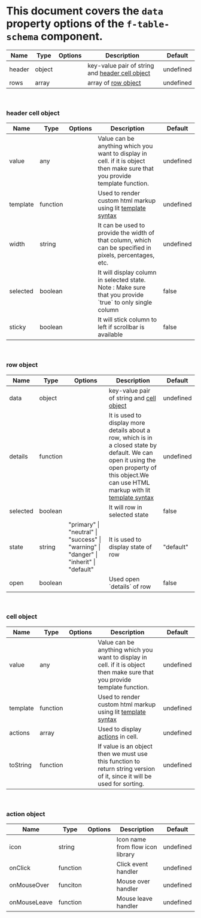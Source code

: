 # This document covers the `data` property options of the `f-table-schema` component.

<table>
 <thead>
	<tr>
		<th>Name</th>
		<th>Type</th>
		<th>Options</th>
		<th>Description</th>
		<th>Default</th>
	</tr>
 </thead>
 <tbody>
	<tr>
		<td>header</td>
		<td>object</td>
		<td></td>
		<td>key-value pair of string and <a href="#header-cell-object">header cell object</a></td>
		<td>undefined</td>
	</tr>
	<tr>
		<td>rows</td>
		<td>array</td>
		<td></td>
		<td>array of <a href="#row-object">row object</a> </td>
		<td>undefined</td>
	</tr>
 </tbody>
</table>

<br/>

### header cell object

<table>
 <thead>
	<tr>
		<th>Name</th>
		<th>Type</th>
		<th>Options</th>
		<th>Description</th>
		<th>Default</th>
	</tr>
 </thead>
 <tbody>
	<tr>
		<td>value</td>
		<td>any</td>
		<td></td>
		<td>Value can be anything which you want to display in cell. if it is object then make sure that you provide template function.</td>
		<td>undefined</td>
	</tr>
	<tr>
		<td>template</td>
		<td>function</td>
		<td></td>
		<td>Used to render custom html markup using lit <a href="https://lit.dev/docs/templates/overview/">template syntax</a></td>
		<td>undefined</td>
	</tr>
	<tr>
		<td>width</td>
		<td>string</td>
		<td></td>
		<td>It can be used to provide the width of that column, which can be specified in pixels, percentages, etc.</td>
		<td>undefined</td>
	</tr>
	<tr>
		<td>selected</td>
		<td>boolean</td>
		<td></td>
		<td>It will display column in selected state.<br/> Note : Make sure that you provide `true` to only single column</td>
		<td>false</td>
	</tr>
	<tr>
		<td>sticky</td>
		<td>boolean</td>
		<td></td>
		<td>It will stick column to left if scrollbar is available</td>
		<td>false</td>
	</tr>
 </tbody>
</table>

<br/>

### row object

<table>
 <thead>
	<tr>
		<th>Name</th>
		<th>Type</th>
		<th>Options</th>
		<th>Description</th>
		<th>Default</th>
	</tr>
 </thead>
 <tbody>
	<tr>
		<td>data</td>
		<td>object</td>
		<td></td>
		<td>key-value pair of string and <a href="#cell-object">cell object</a></td>
		<td>undefined</td>
	</tr>
	<tr>
		<td>details</td>
		<td>function</td>
		<td></td>
		<td>It is used to display more details about a row, which is in a closed state by default. We can open it using the open property of this object.We can use HTML markup with lit <a href="https://lit.dev/docs/templates/overview/">template syntax</a></td>
		<td>undefined</td>
	</tr>
	<tr>
		<td>selected</td>
		<td>boolean</td>
		<td></td>
		<td>It will row in selected state</td>
		<td>false</td>
	</tr>
	<tr>
		<td>state</td>
		<td>string</td>
		<td> "primary" | "neutral" | "success" | "warning" | "danger" | "inherit" | "default"</td>
		<td>It is used to display state of row</td>
		<td>"default"</td>
	</tr>
	<tr>
		<td>open</td>
		<td>boolean</td>
		<td></td>
		<td>Used open `details` of row</td>
		<td>false</td>
	</tr>
 </tbody>
</table>

<br/>

### cell object

<table>
 <thead>
	<tr>
		<th>Name</th>
		<th>Type</th>
		<th>Options</th>
		<th>Description</th>
		<th>Default</th>
	</tr>
 </thead>
 <tbody>
	<tr>
		<td>value</td>
		<td>any</td>
		<td></td>
		<td>Value can be anything which you want to display in cell. if it is object then make sure that you provide template function.</td>
		<td>undefined</td>
	</tr>
	<tr>
		<td>template</td>
		<td>function</td>
		<td></td>
		<td>Used to render custom html markup using lit <a href="https://lit.dev/docs/templates/overview/">template syntax</a></td>
		<td>undefined</td>
	</tr>
	<tr>
		<td>actions</td>
		<td>array</td>
		<td></td>
		<td>Used to display <a href="#action-object">actions</a> in cell.</td>
		<td>undefined</td>
	</tr>
	<tr>
		<td>toString</td>
		<td>function</td>
		<td></td>
		<td>If value is an object then we must use this function to return string version of it, since it will be used for sorting.</td>
		<td>undefined</td>
	</tr>
 </tbody>
</table>

<br/>

### action object

<table>
 <thead>
	<tr>
		<th>Name</th>
		<th>Type</th>
		<th>Options</th>
		<th>Description</th>
		<th>Default</th>
	</tr>
 </thead>
 <tbody>
	<tr>
		<td>icon</td>
		<td>string</td>
		<td></td>
		<td>Icon name from flow icon library</td>
		<td>undefined</td>
	</tr>
	<tr>
		<td>onClick</td>
		<td>function</td>
		<td></td>
		<td>Click event handler</td>
		<td>undefined</td>
	</tr>
	<tr>
		<td>onMouseOver</td>
		<td>funciton</td>
		<td></td>
		<td>Mouse over handler</td>
		<td>undefined</td>
	</tr>
	<tr>
		<td>onMouseLeave</td>
		<td>function</td>
		<td></td>
		<td>Mouse leave handler</td>
		<td>undefined</td>
	</tr>
 </tbody>
</table>
